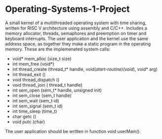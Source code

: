 # Operating-Systems-1-Project
A small kernel of a multithreaded operating system with time sharing, written for RISC V architecture using assembly and C/C++. Includes a memory allocator, threads, semaphores and preemption on timer and keyboard interrupts.
The user application and the kernel use the same address space, as together they make a static program in the operating memory.
These are the implemeneted system calls:
- void* mem_alloc (size_t size)
- int mem_free (void*)
- int thread_create (thread_t* handle, void(*start-routine)(void*), void* arg)
- int thread_exit ()
- void thread_dispatch ()
- void thread_join ( thread_t handle)
- int sem_open (sem_t* handle, unsigned init) 
- int sem_close (sem_t handle)
- int sem_wait (sem_t id)
- int sem_signal (sem_t id)
- int time_sleep (time_t)
- char getc ()
- void putc (char)

The user application should be written in function void userMain().
